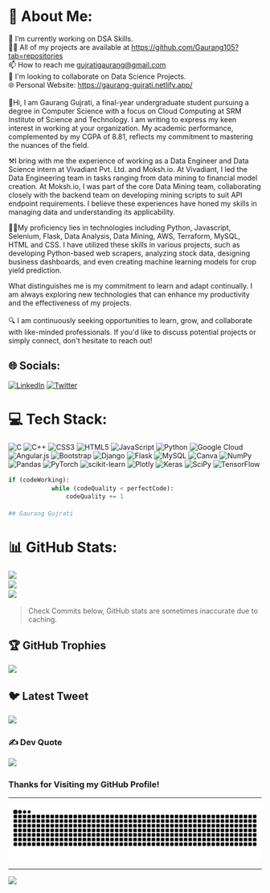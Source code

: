 # 💫 About Me:
🔭 I’m currently working on DSA Skills.<br>👨‍💻 All of my projects are available at https://github.com/Gaurang105?tab=repositories<br>📫 How to reach me gujratigaurang@gmail.com<br>👯 I'm looking to collaborate on Data Science Projects.<br>🌐 Personal Website:  https://gaurang-gujrati.netlify.app/<br><br>
👋Hi, I am Gaurang Gujrati, a final-year undergraduate student pursuing a degree in Computer Science with a focus on Cloud Computing at SRM Institute of Science and Technology. I am writing to express my keen interest in working at your organization. My academic performance, complemented by my CGPA of 8.81, reflects my commitment to mastering the nuances of the field.

⚒️I bring with me the experience of working as a Data Engineer and Data Science intern at Vivadiant Pvt. Ltd. and Moksh.io. At Vivadiant, I led the Data Engineering team in tasks ranging from data mining to financial model creation. At Moksh.io, I was part of the core Data Mining team, collaborating closely with the backend team on developing mining scripts to suit API endpoint requirements. I believe these experiences have honed my skills in managing data and understanding its applicability.

🧑‍💻My proficiency lies in technologies including Python, Javascript, Selenium, Flask, Data Analysis, Data Mining, AWS, Terraform, MySQL, HTML and CSS. I have utilized these skills in various projects, such as developing Python-based web scrapers, analyzing stock data, designing business dashboards, and even creating machine learning models for crop yield prediction.

What distinguishes me is my commitment to learn and adapt continually. I am always exploring new technologies that can enhance my productivity and the effectiveness of my projects.<br><br>
🔍 I am continuously seeking opportunities to learn, grow, and collaborate with like-minded professionals. If you'd like to discuss potential projects or simply connect, don't hesitate to reach out!

## 🌐 Socials:
[![LinkedIn](https://img.shields.io/badge/LinkedIn-%230077B5.svg?logo=linkedin&logoColor=white)](https://linkedin.com/in/https://www.linkedin.com/in/gaurang-gujrati-088a931b8/) [![Twitter](https://img.shields.io/badge/Twitter-%231DA1F2.svg?logo=Twitter&logoColor=white)](https://twitter.com/https://twitter.com/GaurangGujrati) 

# 💻 Tech Stack:
![C](https://img.shields.io/badge/c-%2300599C.svg?style=for-the-badge&logo=c&logoColor=white) ![C++](https://img.shields.io/badge/c++-%2300599C.svg?style=for-the-badge&logo=c%2B%2B&logoColor=white) ![CSS3](https://img.shields.io/badge/css3-%231572B6.svg?style=for-the-badge&logo=css3&logoColor=white) ![HTML5](https://img.shields.io/badge/html5-%23E34F26.svg?style=for-the-badge&logo=html5&logoColor=white) ![JavaScript](https://img.shields.io/badge/javascript-%23323330.svg?style=for-the-badge&logo=javascript&logoColor=%23F7DF1E) ![Python](https://img.shields.io/badge/python-3670A0?style=for-the-badge&logo=python&logoColor=ffdd54) ![Google Cloud](https://img.shields.io/badge/Google%20Cloud-%234285F4.svg?style=for-the-badge&logo=google-cloud&logoColor=white) ![Angular.js](https://img.shields.io/badge/angular.js-%23E23237.svg?style=for-the-badge&logo=angularjs&logoColor=white) ![Bootstrap](https://img.shields.io/badge/bootstrap-%23563D7C.svg?style=for-the-badge&logo=bootstrap&logoColor=white) ![Django](https://img.shields.io/badge/django-%23092E20.svg?style=for-the-badge&logo=django&logoColor=white) ![Flask](https://img.shields.io/badge/flask-%23000.svg?style=for-the-badge&logo=flask&logoColor=white) ![MySQL](https://img.shields.io/badge/mysql-%2300f.svg?style=for-the-badge&logo=mysql&logoColor=white) ![Canva](https://img.shields.io/badge/Canva-%2300C4CC.svg?style=for-the-badge&logo=Canva&logoColor=white) ![NumPy](https://img.shields.io/badge/numpy-%23013243.svg?style=for-the-badge&logo=numpy&logoColor=white) ![Pandas](https://img.shields.io/badge/pandas-%23150458.svg?style=for-the-badge&logo=pandas&logoColor=white) ![PyTorch](https://img.shields.io/badge/PyTorch-%23EE4C2C.svg?style=for-the-badge&logo=PyTorch&logoColor=white) ![scikit-learn](https://img.shields.io/badge/scikit--learn-%23F7931E.svg?style=for-the-badge&logo=scikit-learn&logoColor=white) ![Plotly](https://img.shields.io/badge/Plotly-%233F4F75.svg?style=for-the-badge&logo=plotly&logoColor=white) ![Keras](https://img.shields.io/badge/Keras-%23D00000.svg?style=for-the-badge&logo=Keras&logoColor=white) ![SciPy](https://img.shields.io/badge/SciPy-%230C55A5.svg?style=for-the-badge&logo=scipy&logoColor=%white) ![TensorFlow](https://img.shields.io/badge/TensorFlow-%23FF6F00.svg?style=for-the-badge&logo=TensorFlow&logoColor=white)

``` python
if (codeWorking):
            while (codeQuality < perfectCode):
                codeQuality += 1
                
## Gaurang Gujrati
```


# 📊 GitHub Stats:
![](https://github-readme-stats.vercel.app/api?username=Gaurang105&theme=monokai&hide_border=false&include_all_commits=false&count_private=false)<br/>
![](https://github-readme-streak-stats.herokuapp.com/?user=Gaurang105&theme=monokai&hide_border=false)<br/>
![](https://github-readme-stats.vercel.app/api/top-langs/?username=Gaurang105&theme=monokai&hide_border=false&include_all_commits=false&count_private=false&layout=compact)
> Check Commits below, GitHub stats are sometimes inaccurate due to caching.

## 🏆 GitHub Trophies
![](https://github-profile-trophy.vercel.app/?username=Gaurang105&theme=radical&no-frame=false&no-bg=true&margin-w=4)

## 🐦 Latest Tweet
[![](https://gtce.itsvg.in/api?username=GaurangGujrati&theme=jolly&response=false)](https://github.com/VishwaGauravIn/github-twitter-card-embed)

### ✍️ Dev Quote
![](https://quotes-github-readme.vercel.app/api?type=horizontal&theme=radical)

### Thanks for Visiting my GitHub Profile!

---
<p align="center">
<img src="https://github.com/VishwaGauravIn/VishwaGauravIn/blob/output/github-contribution-grid-snake.svg">
</p>


---
[![](https://visitcount.itsvg.in/api?id=Gaurang105&icon=0&color=0)](https://visitcount.itsvg.in)

<!-- Proudly created with GPRM ( https://gprm.itsvg.in ) -->
